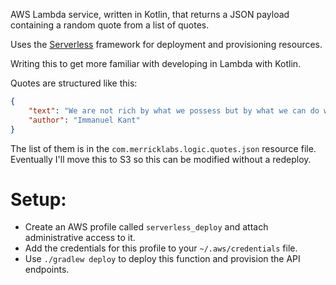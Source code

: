 AWS Lambda service, written in Kotlin, that returns a JSON payload containing a random quote from a list of quotes. 

Uses the [Serverless](https://serverless.com/) framework for deployment and provisioning resources.

Writing this to get more familiar with developing in Lambda with Kotlin.

Quotes are structured like this: 

```json
{
    "text": "We are not rich by what we possess but by what we can do without.",
    "author": "Immanuel Kant"
}
```

The list of them is in the `com.merricklabs.logic.quotes.json` resource file. 
Eventually I'll move this to S3 so this can be modified without a redeploy.

# Setup:

* Create an AWS profile called `serverless_deploy` and attach administrative access to it.
* Add the credentials for this profile to your `~/.aws/credentials` file.
* Use `./gradlew deploy` to deploy this function and provision the API endpoints.

